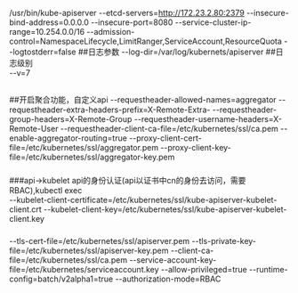 /usr/bin/kube-apiserver 
--etcd-servers=http://172.23.2.80:2379 
--insecure-bind-address=0.0.0.0 
--insecure-port=8080 
--service-cluster-ip-range=10.254.0.0/16 
--admission-control=NamespaceLifecycle,LimitRanger,ServiceAccount,ResourceQuota 
--logtostderr=false
##日志参数
--log-dir=/var/log/kubernets/apiserver
##日志级别   
--v=7  
##
##开启聚合功能，自定义api
--requestheader-allowed-names=aggregator 
--requestheader-extra-headers-prefix=X-Remote-Extra- 
--requestheader-group-headers=X-Remote-Group 
--requestheader-username-headers=X-Remote-User 
--requestheader-client-ca-file=/etc/kubernetes/ssl/ca.pem 
--enable-aggregator-routing=true 
--proxy-client-cert-file=/etc/kubernetes/ssl/aggregator.pem 
--proxy-client-key-file=/etc/kubernetes/ssl/aggregator-key.pem
###
###api->kubelet api的身份认证(api以证书中cn的身份去访问，需要RBAC),kubectl exec  
--kubelet-client-certificate=/etc/kubernetes/ssl/kube-apiserver-kubelet-client.crt 
--kubelet-client-key=/etc/kubernetes/ssl/kube-apiserver-kubelet-client.key
###
--tls-cert-file=/etc/kubernetes/ssl/apiserver.pem 
--tls-private-key-file=/etc/kubernetes/ssl/apiserver-key.pem 
--client-ca-file=/etc/kubernetes/ssl/ca.pem 
--service-account-key-file=/etc/kubernetes/serviceaccount.key 
--allow-privileged=true 
--runtime-config=batch/v2alpha1=true 
--authorization-mode=RBAC
